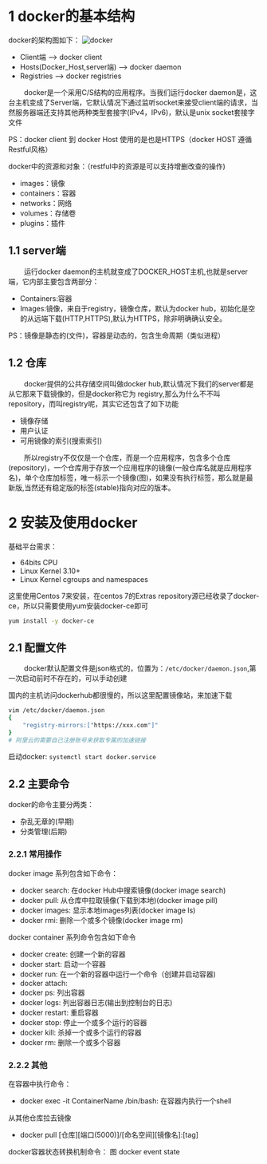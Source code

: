 # 1 docker的基本结构
docker的架构图如下：
![docker](../photo/docker.jpg)

- Client端  --> docker client
- Hosts(Docker_Host,server端)  --> docker daemon
- Registries  --> docker registries

&nbsp;&nbsp;&nbsp;&nbsp;&nbsp;&nbsp;&nbsp;&nbsp;docker是一个采用C/S结构的应用程序。当我们运行docker daemon是，这台主机变成了Server端，它默认情况下通过监听socket来接受client端的请求，当然服务器端还支持其他两种类型套接字(IPv4，IPv6)，默认是unix socket套接字文件

PS：docker client 到 docker Host 使用的是也是HTTPS（docker HOST 遵循Restful风格）

docker中的资源和对象：（restful中的资源是可以支持增删改查的操作)
- images：镜像
- containers：容器
- networks：网络
- volumes：存储卷
- plugins：插件

## 1.1 server端
&nbsp;&nbsp;&nbsp;&nbsp;&nbsp;&nbsp;&nbsp;&nbsp;运行docker daemon的主机就变成了DOCKER_HOST主机,也就是server端，它内部主要包含两部分：
- Containers:容器
- Images:镜像，来自于registry，镜像仓库，默认为docker hub，初始化是空的从远端下载(HTTP,HTTPS),默认为HTTPS，除非明确确认安全。

PS：镜像是静态的(文件)，容器是动态的，包含生命周期（类似进程）
## 1.2 仓库
&nbsp;&nbsp;&nbsp;&nbsp;&nbsp;&nbsp;&nbsp;&nbsp;docker提供的公共存储空间叫做docker hub,默认情况下我们的server都是从它那来下载镜像的，但是docker称它为 registry,那么为什么不不叫repository，而叫registry呢，其实它还包含了如下功能
- 镜像存储
- 用户认证
- 可用镜像的索引(搜索索引)

&nbsp;&nbsp;&nbsp;&nbsp;&nbsp;&nbsp;&nbsp;&nbsp;所以registry不仅仅是一个仓库，而是一个应用程序，包含多个仓库(repository)，一个仓库用于存放一个应用程序的镜像(一般仓库名就是应用程序名)，单个仓库加标签，唯一标示一个镜像(图)，如果没有执行标签，那么就是最新版,当然还有稳定版的标签(stable)指向对应的版本。

# 2 安装及使用docker
基础平台需求：
- 64bits CPU
- Linux Kernel 3.10+
- Linux Kernel cgroups and namespaces

这里使用Centos 7来安装，在centos 7的Extras repository源已经收录了docker-ce，所以只需要使用yum安装docker-ce即可
```bash
yum install -y docker-ce
```

## 2.1 配置文件
&nbsp;&nbsp;&nbsp;&nbsp;&nbsp;&nbsp;&nbsp;&nbsp;docker默认配置文件是json格式的，位置为：`/etc/docker/daemon.json`,第一次启动前时不存在的，可以手动创建

国内的主机访问dockerhub都很慢的，所以这里配置镜像站，来加速下载
```bash
vim /etc/docker/daemon.json
{
    "registry-mirrors:["https://xxx.com"]"
}
# 阿里云的需要自己注册账号来获取专属的加速链接
```
启动docker: `systemctl start docker.service`

## 2.2 主要命令
docker的命令主要分两类：
- 杂乱无章的(早期) 
- 分类管理(后期)

### 2.2.1 常用操作
docker image 系列包含如下命令：
- docker search: 在docker Hub中搜索镜像(docker image search)
- docker pull: 从仓库中拉取镜像(下载到本地)(docker image pill)
- docker images: 显示本地images列表(docker image ls)
- docker rmi: 删除一个或多个镜像(docker image rm)

docker container 系列命令包含如下命令
- docker create: 创建一个新的容器
- docker start: 启动一个容器
- docker run: 在一个新的容器中运行一个命令（创建并启动容器)
- docker attach: 
- docker ps: 列出容器
- docker logs: 列出容器日志(输出到控制台的日志)
- docker restart: 重启容器
- docker stop: 停止一个或多个运行的容器
- docker kill: 杀掉一个或多个运行的容器
- docker rm: 删除一个或多个容器


### 2.2.2 其他
在容器中执行命令：
- docker exec -it ContainerName /bin/bash: 在容器内执行一个shell

从其他仓库拉去镜像
- docker pull [仓库][端口(5000)]/[命名空间][镜像名]:[tag]

docker容器状态转换机制命令：
    图 docker event state

